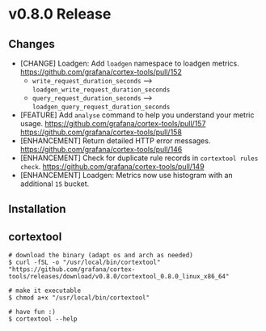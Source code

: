# v0.8.0 Release

## Changes

- [CHANGE] Loadgen: Add `loadgen` namespace to loadgen metrics. https://github.com/grafana/cortex-tools/pull/152
  - `write_request_duration_seconds` --> `loadgen_write_request_duration_seconds`
  - `query_request_duration_seconds` --> `loadgen_query_request_duration_seconds`
- [FEATURE] Add `analyse` command to help you understand your metric usage. https://github.com/grafana/cortex-tools/pull/157 https://github.com/grafana/cortex-tools/pull/158
- [ENHANCEMENT] Return detailed HTTP error messages. https://github.com/grafana/cortex-tools/pull/146
- [ENHANCEMENT] Check for duplicate rule records in `cortextool rules check`. https://github.com/grafana/cortex-tools/pull/149
- [ENHANCEMENT] Loadgen: Metrics now use histogram with an additional `15` bucket.

## Installation

## cortextool

```console
# download the binary (adapt os and arch as needed)
$ curl -fSL -o "/usr/local/bin/cortextool" "https://github.com/grafana/cortex-tools/releases/download/v0.8.0/cortextool_0.8.0_linux_x86_64"

# make it executable
$ chmod a+x "/usr/local/bin/cortextool"

# have fun :)
$ cortextool --help
```
